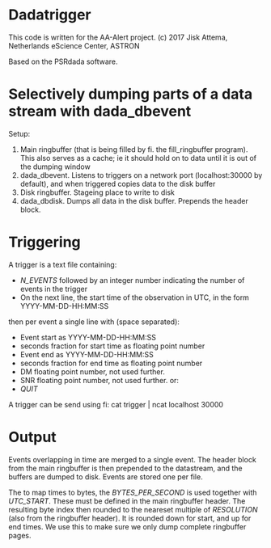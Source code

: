 Dadatrigger
===========

This code is written for the AA-Alert project.
(c) 2017 Jisk Attema, Netherlands eScience Center, ASTRON


Based on the PSRdada software.


Selectively dumping parts of a data stream with dada\_dbevent
============================================================

Setup:

1. Main ringbuffer (that is being filled by fi. the fill\_ringbuffer program). This also serves as a cache; ie it should hold on to data until it is out of the dumping window
2. dada\_dbevent. Listens to triggers on a network port (localhost:30000 by default), and when triggered copies data to the disk buffer
3. Disk ringbuffer. Stageing place to write to disk
4. dada\_dbdisk. Dumps all data in the disk buffer. Prepends the header block.

Triggering
==========

A trigger is a text file containing:
  * *N_EVENTS* followed by an integer number indicating the number of events in the trigger
  * On the next line, the start time of the observation in UTC, in the form YYYY-MM-DD-HH:MM:SS

then per event a single line with (space separated):
  * Event start as YYYY-MM-DD-HH:MM:SS
  * seconds fraction for start time as floating point number
  * Event end as YYYY-MM-DD-HH:MM:SS
  * seconds fraction for end time as floating point number
  * DM  floating point number, not used further.
  * SNR floating point number, not used further.
or:
  * *QUIT*

A trigger can be send using fi:
  cat trigger | ncat localhost 30000


Output
======

Events overlapping in time are merged to a single event.
The header block from the main ringbuffer is then prepended to the datastream, and the buffers are dumped to disk.
Events are stored one per file.

The to map times to bytes, the *BYTES_PER_SECOND* is used together with *UTC_START*. These must be defined in the main ringbuffer header.
The resulting byte index then rounded to the neareset multiple of *RESOLUTION* (also from the ringbuffer header).
It is rounded down for start, and up for end times.
We use this to make sure we only dump complete ringbuffer pages.

